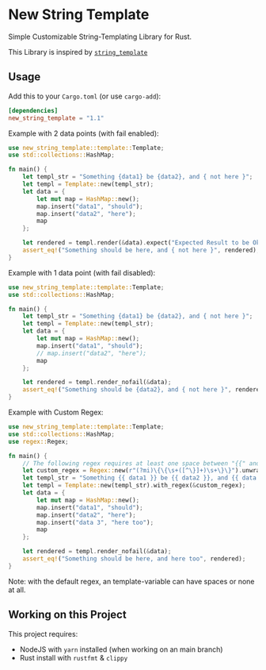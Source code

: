 # New String Template

Simple Customizable String-Templating Library for Rust.

This Library is inspired by [`string_template`](https://github.com/michaelr524/string_template)

## Usage

Add this to your `Cargo.toml` (or use `cargo-add`):

```toml
[dependencies]
new_string_template = "1.1"
```

Example with 2 data points (with fail enabled):

```rust
use new_string_template::template::Template;
use std::collections::HashMap;

fn main() {
    let templ_str = "Something {data1} be {data2}, and { not here }";
    let templ = Template::new(templ_str);
    let data = {
        let mut map = HashMap::new();
        map.insert("data1", "should");
        map.insert("data2", "here");
        map
    };

    let rendered = templ.render(&data).expect("Expected Result to be Ok");
    assert_eq!("Something should be here, and { not here }", rendered);
}
```

Example with 1 data point (with fail disabled):

```rust
use new_string_template::template::Template;
use std::collections::HashMap;

fn main() {
    let templ_str = "Something {data1} be {data2}, and { not here }";
    let templ = Template::new(templ_str);
    let data = {
        let mut map = HashMap::new();
        map.insert("data1", "should");
        // map.insert("data2", "here");
        map
    };

    let rendered = templ.render_nofail(&data);
    assert_eq!("Something should be {data2}, and { not here }", rendered);
}
```

Example with Custom Regex:

```rust
use new_string_template::template::Template;
use std::collections::HashMap;
use regex::Regex;

fn main() {
    // The following regex requires at least one space between "{{" and "}}" and allows variables with spaces
    let custom_regex = Regex::new(r"(?mi)\{\{\s+([^\}]+)\s+\}\}").unwrap();
    let templ_str = "Something {{ data1 }} be {{ data2 }}, and {{ data 3 }}";
    let templ = Template::new(templ_str).with_regex(&custom_regex);
    let data = {
        let mut map = HashMap::new();
        map.insert("data1", "should");
        map.insert("data2", "here");
        map.insert("data 3", "here too");
        map
    };

    let rendered = templ.render_nofail(&data);
    assert_eq!("Something should be here, and here too", rendered);
}
```

Note: with the default regex, an template-variable can have spaces or none at all.

## Working on this Project

This project requires:
- NodeJS with `yarn` installed (when working on an main branch)
- Rust install with `rustfmt` & `clippy`
